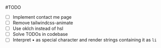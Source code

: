 #TODO
- [ ] Implement contact me page
- [ ] Remove tailwindcss-animate
- [ ] Use oklch instead of hsl
- [ ] Solve TODOs in codebase
- [ ] Interpret • as special character and render strings containing it as `li`
